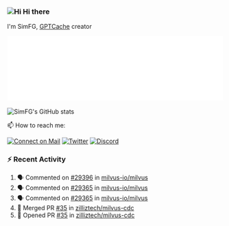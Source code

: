 ### <img src='https://qpluspicture.oss-cn-beijing.aliyuncs.com/6LjjQA/Hi.gif' alt='Hi' width="24"/> Hi there

I'm SimFG, [GPTCache](https://github.com/zilliztech/GPTCache) creator

![Metrics 👋](/metrics.plugin.followup.user.svg)

![SimFG's GitHub stats](https://github-readme-stats.vercel.app/api?username=SimFG&show_icons=true&theme=radical&count_private=true)

📫 How to reach me:

[![Connect on Mail](https://img.shields.io/badge/Ask%20me-anything-1abc9c.svg)](mailto:1142838399@qq.com)
[![Twitter](https://img.shields.io/twitter/follow/FogSim?style=social)](https://twitter.com/FogSim)
[![Discord](https://img.shields.io/discord/1092648432495251507?label=Discord&logo=discord)](https://discord.gg/Q8C6WEjSWV)

### :zap: Recent Activity

<!--START_SECTION:activity-->
1. 🗣 Commented on [#29396](https://github.com/milvus-io/milvus/issues/29396) in [milvus-io/milvus](https://github.com/milvus-io/milvus)
2. 🗣 Commented on [#29365](https://github.com/milvus-io/milvus/issues/29365) in [milvus-io/milvus](https://github.com/milvus-io/milvus)
3. 🗣 Commented on [#29365](https://github.com/milvus-io/milvus/issues/29365) in [milvus-io/milvus](https://github.com/milvus-io/milvus)
4. 🎉 Merged PR [#35](https://github.com/zilliztech/milvus-cdc/pull/35) in [zilliztech/milvus-cdc](https://github.com/zilliztech/milvus-cdc)
5. 💪 Opened PR [#35](https://github.com/zilliztech/milvus-cdc/pull/35) in [zilliztech/milvus-cdc](https://github.com/zilliztech/milvus-cdc)
<!--END_SECTION:activity-->

